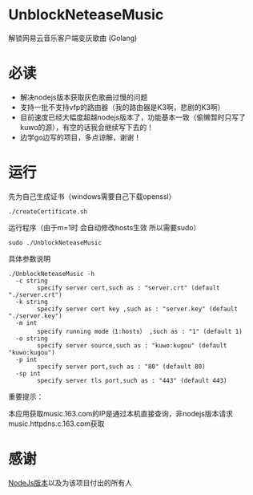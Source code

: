 # UnblockNeteaseMusic
解锁网易云音乐客户端变灰歌曲 (Golang)

# 必读
* 解决nodejs版本获取灰色歌曲过慢的问题
* 支持一批不支持vfp的路由器（我的路由器是K3啊，悲剧的K3啊）
* 目前速度已经大幅度超越nodejs版本了，功能基本一致（偷懒暂时只写了kuwo的源），有空的话我会继续写下去的！
* 边学go边写的项目，多点谅解，谢谢！

# 运行
先为自己生成证书（windows需要自己下载openssl）
```
./createCertificate.sh
```

运行程序（由于m=1时 会自动修改hosts生效 所以需要sudo）
```
sudo ./UnblockNeteaseMusic
```

具体参数说明
```
./UnblockNeteaseMusic -h
  -c string
        specify server cert,such as : "server.crt" (default "./server.crt")
  -k string
        specify server cert key ,such as : "server.key" (default "./server.key")
  -m int
        specify running mode（1:hosts） ,such as : "1" (default 1)
  -o string
        specify server source,such as : "kuwo:kugou" (default "kuwo:kugou")
  -p int
        specify server port,such as : "80" (default 80)
  -sp int
        specify server tls port,such as : "443" (default 443)
```

重要提示：

本应用获取music.163.com的IP是通过本机直接查询，非nodejs版本请求music.httpdns.c.163.com获取

# 感谢
[NodeJs版本](https://github.com/nondanee/UnblockNeteaseMusic)以及为该项目付出的所有人

